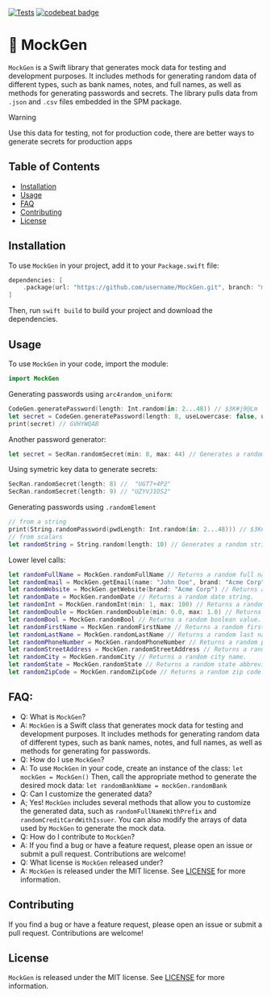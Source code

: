 [![Tests](https://github.com/sentryco/MockGen/actions/workflows/tests.yml/badge.svg)](https://github.com/sentryco/MockGen/actions/workflows/tests.yml)
[![codebeat badge](https://codebeat.co/badges/6f474052-1ae2-4c61-b72f-dcd23e442278)](https://codebeat.co/projects/github-com-sentryco-mockgen-main)

# 🧪 MockGen

`MockGen` is a Swift library that generates mock data for testing and development purposes. It includes methods for generating random data of different types, such as bank names, notes, and full names, as well as methods for generating passwords and secrets. The library pulls data from `.json` and `.csv` files embedded in the SPM package.

> [!WARNING]  
> Use this data for testing, not for production code, there are better ways to generate secrets for production apps

## Table of Contents

- [Installation](#installation)
- [Usage](#usage)
- [FAQ](#FAQ)
- [Contributing](#contributing)
- [License](#license)

## Installation

To use `MockGen` in your project, add it to your `Package.swift` file:

```swift
dependencies: [
    .package(url: "https://github.com/username/MockGen.git", branch: "main")
]
```

Then, run `swift build` to build your project and download the dependencies.

## Usage

To use `MockGen` in your code, import the module:

```swift
import MockGen
```

Generating passwords using `arc4random_uniform`:

```swift
CodeGen.generatePassword(length: Int.random(in: 2...48)) // $3K#j9@Lm
let secret = CodeGen.generatePassword(length: 8, useLowercase: false, useNumbers: false, useSpecialChars: false) //
print(secret) // GVHYWQAB
```

Another password generator:

```swift
let secret = SecRan.randomSecret(min: 8, max: 44) // Generates a random secret string between 8 and 44 characters in length.
```

Using symetric key data to generate secrets:

```swift
SecRan.randomSecret(length: 8) //  "UGT7+4P2"
SecRan.randomSecret(length: 9) // "UZYVJ1OS2"
```

Generating passwords using `.randomElement` 

```swift
// from a string 
print(String.randomPassword(pwdLength: Int.random(in: 2...48))) // $3K#j9@Lm
// from scalars
let randomString = String.random(length: 10) // Generates a random string of length 10. aB48xhKk2Yc
```

Lower level calls:

```swift
let randomFullName = MockGen.randomFullName // Returns a random full name.
let randomEmail = MockGen.getEmail(name: "John Doe", brand: "Acme Corp") // Returns a random email address with the specified name and brand.
let randomWebsite = MockGen.getWebsite(brand: "Acme Corp") // Returns a random website URL with the specified brand.
let randomDate = MockGen.randomDate // Returns a random date string.
let randomInt = MockGen.randomInt(min: 1, max: 100) // Returns a random integer between the specified minimum and maximum values.
let randomDouble = MockGen.randomDouble(min: 0.0, max: 1.0) // Returns a random double between the specified minimum and maximum values.
let randomBool = MockGen.randomBool // Returns a random boolean value.
let randomFirstName = MockGen.randomFirstName // Returns a random first name.
let randomLastName = MockGen.randomLastName // Returns a random last name.
let randomPhoneNumber = MockGen.randomPhoneNumber // Returns a random phone number.
let randomStreetAddress = MockGen.randomStreetAddress // Returns a random street address.
let randomCity = MockGen.randomCity // Returns a random city name.
let randomState = MockGen.randomState // Returns a random state abbreviation.
let randomZipCode = MockGen.randomZipCode // Returns a random zip code.
```

## FAQ:

- Q: What is `MockGen`?
- A: `MockGen` is a Swift class that generates mock data for testing and development purposes. It includes methods for generating random data of different types, such as bank names, notes, and full names, as well as methods for generating for passwords.
- Q: How do I use `MockGen`?
- A: To use `MockGen` in your code, create an instance of the class: `let mockGen = MockGen()` Then, call the appropriate method to generate the desired mock data: `let randomBankName = mockGen.randomBank`
- Q: Can I customize the generated data?
- A; Yes! `MockGen` includes several methods that allow you to customize the generated data, such as `randomFullNameWithPrefix` and `randomCreditCardWithIssuer`. You can also modify the arrays of data used by `MockGen` to generate the mock data.
- Q: How do I contribute to `MockGen`?
- A: If you find a bug or have a feature request, please open an issue or submit a pull request. Contributions are welcome!
- Q: What license is `MockGen` released under?
- A: `MockGen` is released under the MIT license. See [LICENSE](LICENSE) for more information.

## Contributing

If you find a bug or have a feature request, please open an issue or submit a pull request. Contributions are welcome!

## License

`MockGen` is released under the MIT license. See [LICENSE](LICENSE) for more information.
